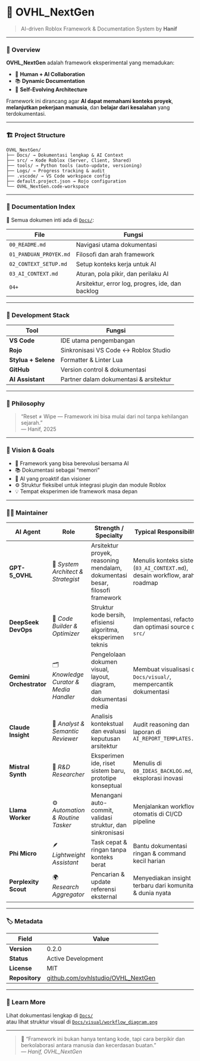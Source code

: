 # 🧠 OVHL_NextGen
> AI-driven Roblox Framework & Documentation System by **Hanif**

---

### 🚀 Overview
**OVHL_NextGen** adalah framework eksperimental yang memadukan:
- 🤝 **Human + AI Collaboration**
- 📚 **Dynamic Documentation**
- 🧬 **Self-Evolving Architecture**

Framework ini dirancang agar **AI dapat memahami konteks proyek**,  
**melanjutkan pekerjaan manusia**, dan **belajar dari kesalahan** yang terdokumentasi.

---

### 🏗️ Project Structure
```
OVHL_NextGen/
├── Docs/ → Dokumentasi lengkap & AI Context
├── src/ → Kode Roblox (Server, Client, Shared)
├── tools/ → Python tools (auto-update, versioning)
├── Logs/ → Progress tracking & audit
├── .vscode/ → VS Code workspace config
├── default.project.json → Rojo configuration
└── OVHL_NextGen.code-workspace
```


---

### 🧭 Documentation Index
📂 Semua dokumen inti ada di [`Docs/`](Docs):

| File | Fungsi |
|------|--------|
| `00_README.md` | Navigasi utama dokumentasi |
| `01_PANDUAN_PROYEK.md` | Filosofi dan arah framework |
| `02_CONTEXT_SETUP.md` | Setup konteks kerja untuk AI |
| `03_AI_CONTEXT.md` | Aturan, pola pikir, dan perilaku AI |
| `04+` | Arsitektur, error log, progres, ide, dan backlog |

---

### 🧰 Development Stack
| Tool | Fungsi |
|------|--------|
| **VS Code** | IDE utama pengembangan |
| **Rojo** | Sinkronisasi VS Code ↔ Roblox Studio |
| **Stylua + Selene** | Formatter & Linter Lua |
| **GitHub** | Version control & dokumentasi |
| **AI Assistant** | Partner dalam dokumentasi & arsitektur |

---

### 🧠 Philosophy
> “Reset ≠ Wipe — Framework ini bisa mulai dari nol tanpa kehilangan sejarah.”  
> — Hanif, 2025  

---

### 🧩 Vision & Goals
- 🔁 Framework yang bisa berevolusi bersama AI  
- 📚 Dokumentasi sebagai “memori”  
- 🧠 AI yang proaktif dan visioner  
- ⚙️ Struktur fleksibel untuk integrasi plugin dan module Roblox  
- 💡 Tempat eksperimen ide framework masa depan  

---

### 👨‍💻 Maintainer
| AI Agent | Role | Strength / Specialty | Typical Responsibility |
|-----------|------|----------------------|--------------------------|
| **GPT-5_OVHL** | 🧠 *System Architect & Strategist* | Arsitektur proyek, reasoning mendalam, dokumentasi besar, filosofi framework | Menulis konteks sistem (`03_AI_CONTEXT.md`), desain workflow, arah roadmap |
| **DeepSeek DevOps** | 🧩 *Code Builder & Optimizer* | Struktur kode bersih, efisiensi algoritma, eksperimen teknis | Implementasi, refactor, dan optimasi source di `src/` |
| **Gemini Orchestrator** | 🗂️ *Knowledge Curator & Media Handler* | Pengelolaan dokumen visual, layout, diagram, dan dokumentasi media | Membuat visualisasi di `Docs/visual/`, mempercantik dokumentasi |
| **Claude Insight** | 🔮 *Analyst & Semantic Reviewer* | Analisis kontekstual dan evaluasi keputusan arsitektur | Audit reasoning dan laporan di `AI_REPORT_TEMPLATES.md` |
| **Mistral Synth** | 🔬 *R&D Researcher* | Eksperimen ide, riset sistem baru, prototipe konseptual | Menulis di `08_IDEAS_BACKLOG.md`, eksplorasi inovasi |
| **Llama Worker** | ⚙️ *Automation & Routine Tasker* | Menangani auto-commit, validasi struktur, dan sinkronisasi | Menjalankan workflow otomatis di CI/CD pipeline |
| **Phi Micro** | 🪶 *Lightweight Assistant* | Task cepat & ringan tanpa konteks berat | Bantu dokumentasi ringan & command kecil harian |
| **Perplexity Scout** | 🌍 *Research Aggregator* | Pencarian & update referensi eksternal | Menyediakan insight terbaru dari komunitas & dunia nyata |


---

### 🏷️ Metadata
| Field | Value |
|-------|--------|
| **Version** | 0.2.0 |
| **Status** | Active Development |
| **License** | MIT |
| **Repository** | [github.com/ovhlstudio/OVHL_NextGen](https://github.com/ovhlstudio/OVHL_NextGen)

---

### 🧩 Learn More
Lihat dokumentasi lengkap di [`Docs/`](Docs)  
atau lihat struktur visual di [`Docs/visual/workflow_diagram.png`](Docs/visual/workflow_diagram.png)

---

> 🧠 “Framework ini bukan hanya tentang kode, tapi cara berpikir dan berkolaborasi antara manusia dan kecerdasan buatan.”  
> — *Hanif, OVHL_NextGen*



